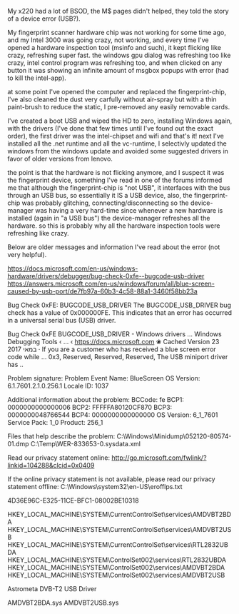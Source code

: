 My x220 had a lot of BSOD, 
the M$ pages didn't helped, 
they told the story of a device error (USB?).

My fingerprint scanner hardware chip was not working for some time ago, 
and my Intel 3000 was going crazy, not working, 
and every time I've opened a hardware inspection tool (msinfo and such), 
it kept flicking like crazy, refreshing super fast. 
the windows gpu dialog was refreshing too like crazy, 
intel control program was refreshing too, and when clicked on any button it was showing an infinite amount of msgbox popups with error (had to kill the intel-app).

at some point I've opened the computer and replaced the fingerprint-chip, I've also cleaned the dust very carfully without air-spray but with a thin paint-brush to reduce the static, I pre-removed any easily removable cards.

I've created a boot USB and wiped the HD to zero, installing Windows again, with the drivers (I've done that few times until I've found out the exact order), 
the first driver was the intel-chipset and wifi and that's it! next I've installed all the .net runtime and all the vc-runtime, 
I selectivly updated the windows from the windows update and avoided some suggested drivers in favor of older versions from lenovo. 

the point is that the hardware is not flicking anymore, and I suspect it was the fingerprint device, 
something I've read in one of the forums informed me that although the fingerprint-chip is "not USB", 
it interfaces with the bus through an USB bus, so essentially it IS a USB device, 
also, the fingerprint-chip was probably glitching, connecting/disconnecting so the device-manager was having a very hard-time since whenever a new hardware is installed (again in "a USB bus") the device-manager refreshes all the hardware. so this is probably why all the hardware inspection tools were refreshing like crazy.



Below are older messages and information I've read about the error (not very helpful).







https://docs.microsoft.com/en-us/windows-hardware/drivers/debugger/bug-check-0xfe--bugcode-usb-driver
https://answers.microsoft.com/en-us/windows/forum/all/blue-screen-caused-by-usb-port/de7fb97a-60b3-4c58-88a1-3460f58bb23a


Bug Check 0xFE: BUGCODE_USB_DRIVER
The BUGCODE_USB_DRIVER bug check has a value of 0x000000FE. This indicates that an error has occurred in a universal serial bus (USB) driver.




Bug Check 0xFE BUGCODE_USB_DRIVER - Windows drivers ...
Windows Debugging Tools ‹ ... ‹ https://docs.microsoft.com
❀︎ Cached Version
23 במאי 2017 · If you are a customer who has received a blue screen error code while ... 0x3, Reserved, Reserved, Reserved, The USB miniport driver has ..



Problem signature:
  Problem Event Name:	BlueScreen
  OS Version:	6.1.7601.2.1.0.256.1
  Locale ID:	1037

Additional information about the problem:
  BCCode:	fe
  BCP1:	0000000000000006
  BCP2:	FFFFFA80120CF870
  BCP3:	0000000048766544
  BCP4:	0000000000000000
  OS Version:	6_1_7601
  Service Pack:	1_0
  Product:	256_1

Files that help describe the problem:
  C:\Windows\Minidump\052120-80574-01.dmp
  C:\Temp\WER-833653-0.sysdata.xml

Read our privacy statement online:
  http://go.microsoft.com/fwlink/?linkid=104288&clcid=0x0409

If the online privacy statement is not available, please read our privacy statement offline:
  C:\Windows\system32\en-US\erofflps.txt





4D36E96C-E325-11CE-BFC1-08002BE10318

HKEY_LOCAL_MACHINE\SYSTEM\CurrentControlSet\services\AMDVBT2BDA
HKEY_LOCAL_MACHINE\SYSTEM\CurrentControlSet\services\AMDVBT2USB
HKEY_LOCAL_MACHINE\SYSTEM\CurrentControlSet\services\RTL2832UBDA
HKEY_LOCAL_MACHINE\SYSTEM\ControlSet002\services\RTL2832UBDA
HKEY_LOCAL_MACHINE\SYSTEM\ControlSet002\services\AMDVBT2BDA
HKEY_LOCAL_MACHINE\SYSTEM\ControlSet002\services\AMDVBT2USB





Astrometa DVB-T2 USB Driver

AMDVBT2BDA.sys
AMDVBT2USB.sys
